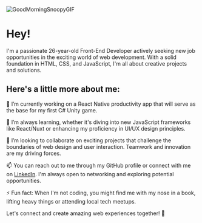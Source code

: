 ![GoodMorningSnoopyGIF](https://github.com/Prisberg/Prisberg/assets/94374883/5b196d24-1400-4437-a0d2-9cbbaf84c895)

# Hey!

I'm a passionate 26-year-old Front-End Developer actively seeking new job opportunities in the exciting world of web development. With a solid foundation in HTML, CSS, and JavaScript, I'm all about creative projects and solutions.

## Here's a little more about me:

🔬 I’m currently working on a React Native productivity app that will serve as the base for my first C# Unity game.

🌱 I’m always learning, whether it's diving into new JavaScript frameworks like React/Nuxt or enhancing my proficiency in UI/UX design principles.

🤝 I’m looking to collaborate on exciting projects that challenge the boundaries of web design and user interaction. Teamwork and innovation are my driving forces.

📫 You can reach out to me through my GitHub profile or connect with me on [LinkedIn](https://www.linkedin.com/in/philip-risberg). I'm always open to networking and exploring potential opportunities.

⚡ Fun fact: When I'm not coding, you might find me with my nose in a book, lifting heavy things or attending local tech meetups.

Let's connect and create amazing web experiences together! 🚀
